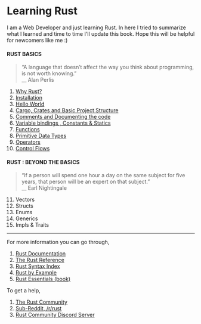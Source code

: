 # Learning Rust
I am a Web Developer and just learning Rust. In here I tried to summarize what I learned and time to time I'll update this book. Hope this will be helpful for newcomers like me :)


#### RUST BASICS
> “A language that doesn’t affect the way you think about programming, is not worth knowing.”  
__ Alan Perlis

1. [Why Rust?](why_rust.md)
2. [Installation](installation.md)
3. [Hello World](hello_world.md)
4. [Cargo, Crates and Basic Project Structure](cargo,_crates_and_basic_project_structure.md)
5. [Comments and Documenting the code](comments_and_documenting_the_code.md)
6. [Variable bindings , Constants & Statics](variable_bindings_,_constants_&_statics.md)
7. [Functions](functions.md)
8. [Primitive Data Types](primitive_data_types.md)
9. [Operators](operators.md)
10. [Control Flows](control_flows.md)

#### RUST : BEYOND THE BASICS
> “If a person will spend one hour a day on the same subject for five years, that person will be an expert on that subject.”  
__ Earl Nightingale

11. Vectors
12. Structs
13. Enums
14. Generics
15. Impls & Traits

---


For more information you can go through,

1. [Rust Documentation](https://doc.rust-lang.org/)
2. [The Rust Reference](https://doc.rust-lang.org/reference.html)
3. [Rust Syntax Index](https://doc.rust-lang.org/book/syntax-index.html)
4. [Rust by Example](http://rustbyexample.com/)
5. [Rust Essentials (book)](https://www.safaribooksonline.com/search/?query=%22Rust+Essentials%22)

To get a help,

1. [The Rust Community](https://www.rust-lang.org/community.html)
2. [Sub-Reddit, /r/rust](https://www.reddit.com/r/rust)
3. [Rust Community Discord Server](https://discord.gg/b4ueU6C)

